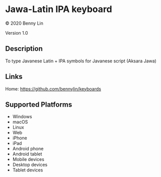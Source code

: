 Jawa-Latin IPA keyboard
==============================

© 2020 Benny Lin

Version 1.0

Description
-----------

To type Javanese Latin + IPA symbols for Javanese script (Aksara Jawa)

Links
-----

Home: https://github.com/bennylin/keyboards

Supported Platforms
-------------------
 * Windows
 * macOS
 * Linux
 * Web
 * iPhone
 * iPad
 * Android phone
 * Android tablet
 * Mobile devices
 * Desktop devices
 * Tablet devices
